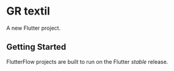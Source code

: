 # GR textil

A new Flutter project.

## Getting Started 

FlutterFlow projects are built to run on the Flutter _stable_ release.
